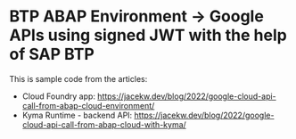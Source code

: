 # BTP ABAP Environment -> Google APIs using signed JWT with the help of SAP BTP

This is sample code from the articles:

- Cloud Foundry app: <https://jacekw.dev/blog/2022/google-cloud-api-call-from-abap-cloud-environment/>
- Kyma Runtime - backend API: <https://jacekw.dev/blog/2022/google-cloud-api-call-from-abap-cloud-with-kyma/>
